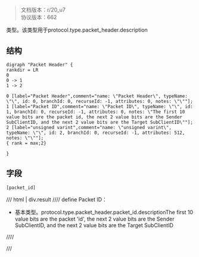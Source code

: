 # <!-- md:samp Packet Header -->

> 文档版本：r/20_u7<br/>协议版本：662

<!-- md:samp Packet Header -->类型。该类型用于protocol.type.packet_header.description

## 结构

```viz
digraph "Packet Header" {
rankdir = LR
0
0 -> 1
1 -> 2

0 [label="Packet Header",comment="name: \"Packet Header\", typeName: \"\", id: 0, branchId: 0, recurseId: -1, attributes: 0, notes: \"\""];
1 [label="Packet ID",comment="name: \"Packet ID\", typeName: \"\", id: 1, branchId: 0, recurseId: -1, attributes: 0, notes: \"The first 10 value bits are the packet id, the next 2 value bits are the Sender SubClientID, and the next 2 value bits are the Target SubClientID\""];
2 [label="unsigned varint",comment="name: \"unsigned varint\", typeName: \"\", id: 2, branchId: 0, recurseId: -1, attributes: 512, notes: \"\""];
{ rank = max;2}

}

```

## 字段

```title='Packet Header'
[packet_id]
```

/// html | div.result
//// define
Packet ID：<!-- md:samp unsigned varint -->

- 基本类型。protocol.type.packet_header.packet_id.descriptionThe first 10 value bits are the packet 'id', the next 2 value bits are the Sender SubClientID, and the next 2 value bits are the Target SubClientID


////

///

